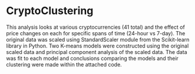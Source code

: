 # CryptoClustering

This analysis looks at various cryptocurrencies (41 total) and the effect of price changes on each for specific spans of time (24-hour vs 7-day).  The original data was scaled using StandardScaler module from the Scikit-learn library in Python.  Two K-means models were constructed using the original scaled data and principal component analysis of the scaled data.  The data was fit to each model and conclusions comparing the models and their clustering were made within the attached code.
